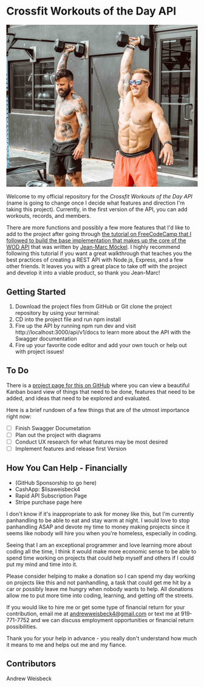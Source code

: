# Crossfit Workouts of the Day API

![Crossfit Bros](./public/images/crossfitbro.jpeg)

Welcome to my official repository for the *Crossfit Workouts of the Day API* (name is going to change once I decide what features and direction I'm taking this project). Currently, in the first version of the API, you can add workouts, records, and members. 

There are more functions and possibly a few more features that I'd like to add to the project after going through [the tutorial on FreeCodeCamp that I followed to build the base implementation that makes up the core of the WOD API](https://www.freecodecamp.org/news/rest-api-design-best-practices-build-a-rest-api/) that was written by [Jean-Marc Möckel](https://freecodecamp.org/news/author/jeanmarcmoeckel/). I highly recommend following this tutorial if you want a great walkthrough that teaches you the best practices of creating a REST API with Node.js, Express, and a few other friends. It leaves you with a great place to take off with the project and develop it into a viable product, so thank you Jean-Marc!

## Getting Started

1. Download the project files from GitHub or Git clone the project repository by using your terminal:
2. CD into the project file and run npm install
3. Fire up the API by running npm run dev and visit http://localhost:3000/api/v1/docs to learn more about the API with the Swagger documentation
4. Fire up your favorite code editor and add your own touch or help out with project issues!

## To Do

There is a [project page for this on GitHub](https://github.com/users/GeauxWeisbeck4/projects/11) where you can view a beautiful Kanban board view of things that need to be done, features that need to be added, and ideas that need to be explored and evaluated.

Here is a brief rundown of a few things that are of the utmost importance right now:

- [ ] Finish Swagger Documetation
- [ ] Plan out the project with diagrams
- [ ] Conduct UX research for what features may be most desired
- [ ] Implement features and release first Version

## How You Can Help - Financially

- (GitHub Sponsorship to go here)
- CashApp: $lisaweisbeck4
- Rapid API Subscription Page
- Stripe purchase page here

I don't know if it's inappropriate to ask for money like this, but I'm currently panhandling to be able to eat and stay warm at night. I would love to stop panhandling ASAP and devote my time to money making projects since it seems like nobody will hire you when you're homeless, especially in coding.

Seeing that I am an exceptional programmer and love learning more about coding all the time, I think it would make more economic sense to be able to spend time working on projects that could help myself and others if I could put my mind and time into it. 

Please consider helping to make a donation so I can spend my day working on projects like this and not panhandling, a task that could get me hit by a car or possibly leave me hungry when nobody wants to help. All donations allow me to put more time into coding, learning, and getting off the streets.

If you would like to hire me or get some type of financial return for your contribution, email me at andrewweisbeck4@gmail.com or text me at 919-771-7752 and we can discuss employment opportunities or financial return possibilities. 

Thank you for your help in advance - you really don't understand how much it means to me and helps out me and my fiance.

## Contributors

Andrew Weisbeck
